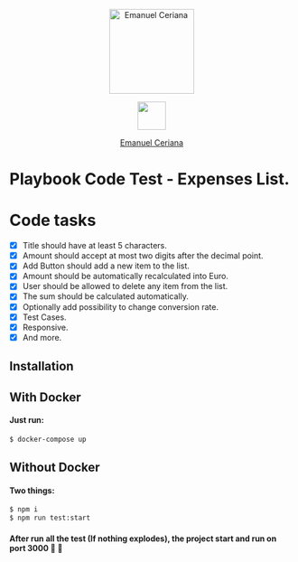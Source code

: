 <p align="center">
  <img class="p-10" src="https://media-exp1.licdn.com/dms/image/C5603AQGk_vadwKppIQ/profile-displayphoto-shrink_800_800/0/1621523448391?e=1655942400&v=beta&t=RG4Kl5pyAPVSuIH3AeVKi1dBLwo6IPl2FO0UfnlhTIg" width="150" alt="Emanuel Ceriana" />
</p>

<p align="center" margin="0"><img src="https://i0.wp.com/www.owlishcommunications.com/thewisdomzone/wp-content/uploads/LINKEDIN-LOGO-2-Animated-Pulsating.gif?fit=500%2C500&ssl=1" width="50"></img></p>
<p align="center"><a href="https://www.linkedin.com/in/emanuelceriana/"> Emanuel Ceriana</a></p>


# Playbook Code Test - Expenses List.

# Code tasks

- [x] Title should have at least 5 characters.
- [x] Amount should accept at most two digits after the decimal point.
- [x] Add Button should add a new item to the list.
- [x] Amount should be automatically recalculated into Euro.
- [x] User should be allowed to delete any item from the list.
- [x] The sum should be calculated automatically.
- [x] Optionally add possibility to change conversion rate.
- [x] Test Cases.
- [x] Responsive.
- [x] And more.

## Installation

## With Docker

#### Just run:

```bash
$ docker-compose up
```

## Without Docker

#### Two things:

```bash
$ npm i
$ npm run test:start
```

#### After run all the test (If nothing explodes), the project start and run on port 3000 💪 💪


